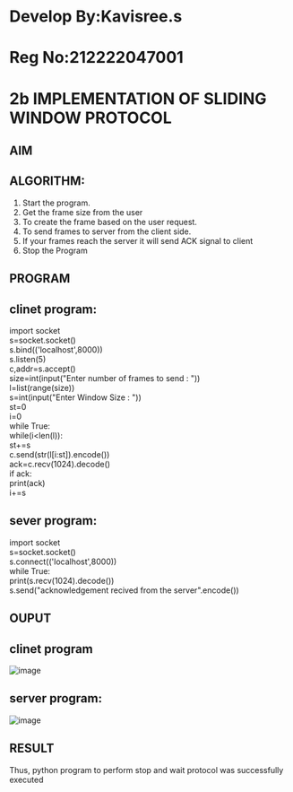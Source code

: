 # Develop By:Kavisree.s
# Reg No:212222047001
# 2b IMPLEMENTATION OF SLIDING WINDOW PROTOCOL
## AIM
## ALGORITHM:
1. Start the program.
2. Get the frame size from the user
3. To create the frame based on the user request.
4. To send frames to server from the client side.
5. If your frames reach the server it will send ACK signal to client
6. Stop the Program
## PROGRAM

## clinet program:
import socket   
s=socket.socket()   
s.bind(('localhost',8000))    
s.listen(5)   
c,addr=s.accept()    
size=int(input("Enter number of frames to send : "))   
l=list(range(size))    
s=int(input("Enter Window Size : "))   
st=0   
i=0    
while True:   
 while(i<len(l)):    
 st+=s    
 c.send(str(l[i:st]).encode())   
 ack=c.recv(1024).decode()   
 if ack:   
 print(ack)   
 i+=s   
## sever program:
import socket   
s=socket.socket()    
s.connect(('localhost',8000))   
while True:     
 print(s.recv(1024).decode())    
 s.send("acknowledgement recived from the server".encode())    
 
## OUPUT
## clinet program
![image](https://github.com/kavisree86/2b_SLIDING_WINDOW_PROTOCOL/assets/145759687/30350234-4ca7-4d0d-9d90-c981888c746b) 

## server program:
![image](https://github.com/kavisree86/2b_SLIDING_WINDOW_PROTOCOL/assets/145759687/c96cc5f5-1a85-40b9-99cc-cc36d5ae2096)

## RESULT
Thus, python program to perform stop and wait protocol was successfully executed
